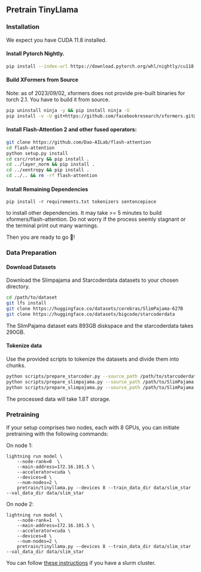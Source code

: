 ## Pretrain TinyLlama

### Installation
We expect you have CUDA 11.8 installed.
#### Install Pytorch Nightly.
```bash
pip install --index-url https://download.pytorch.org/whl/nightly/cu118 --pre 'torch>=2.1.0dev'
```
#### Build XFormers from Source
Note: as of 2023/09/02, xformers does not provide pre-built binaries for torch 2.1. You have to build it from source.
```bash
pip uninstall ninja -y && pip install ninja -U
pip install -v -U git+https://github.com/facebookresearch/xformers.git@main#egg=xformers
```


#### Install Flash-Attention 2 and other fused operators:
```bash
git clone https://github.com/Dao-AILab/flash-attention
cd flash-attention
python setup.py install
cd csrc/rotary && pip install .
cd ../layer_norm && pip install .
cd ../xentropy && pip install .
cd ../.. && rm -rf flash-attention
```
#### Install Remaining Dependencies
```
pip install -r requirements.txt tokenizers sentencepiece
```
to install other dependencies.
It may take >= 5 minutes to build xformers/flash-attention. Do not worry if the process seemly stagnant or the terminal print out many warnings.

Then you are ready to go 🎉!

### Data Preparation

#### Download Datasets
Download the Slimpajama and Starcoderdata datasets to your chosen directory.
```bash
cd /path/to/dataset
git lfs install
git clone https://huggingface.co/datasets/cerebras/SlimPajama-627B
git clone https://huggingface.co/datasets/bigcode/starcoderdata
```
The SlimPajama dataset eats 893GB diskspace and the starcoderdata takes 290GB.

#### Tokenize data
Use the provided scripts to tokenize the datasets and divide them into chunks.
```bash
python scripts/prepare_starcoder.py --source_path /path/to/starcoderdata/ --tokenizer_path data/llama --destination_path data/slim_star_combined --split train --percentage 1.0
python scripts/prepare_slimpajama.py --source_path /path/to/SlimPajama --tokenizer_path data/llama  --destination_path data/slim_star_combined --split validation --percentage 1.0
python scripts/prepare_slimpajama.py --source_path /path/to/SlimPajama --tokenizer_path data/llama  --destination_path data/slim_star_combined --split train --percentage 1.0
```
The processed data will take 1.8T storage.

### Pretraining
If your setup comprises two nodes, each with 8 GPUs, you can initiate pretraining with the following commands:

On node 1:
```
lightning run model \
    --node-rank=0  \
    --main-address=172.16.101.5 \
    --accelerator=cuda \
    --devices=8 \
    --num-nodes=2 \
    pretrain/tinyllama.py --devices 8 --train_data_dir data/slim_star  --val_data_dir data/slim_star
```
On node 2:
```
lightning run model \
    --node-rank=1  \
    --main-address=172.16.101.5 \
    --accelerator=cuda \
    --devices=8 \
    --num-nodes=2 \
    pretrain/tinyllama.py --devices 8 --train_data_dir data/slim_star   --val_data_dir data/slim_star
```
You can follow [these instructions](https://lightning.ai/docs/fabric/stable/guide/multi_node/slurm.html) if you have a slurm cluster.


